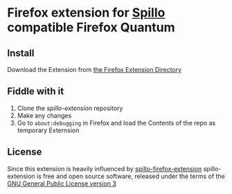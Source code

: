 Firefox extension for [Spillo](//bananafishsoftware.com/products/spillo/) compatible Firefox Quantum
=========

## Install
Download the Extension from [the Firefox Extension Directory]()

## Fiddle with it
1. Clone the _spillo-extension_ repository
2. Make any changes
3. Go to `about:debugging` in Firefox and load the Contents of the repo as temporary Externsion

## License
Since this extension is heavily influenced by [spillo-firefox-extension](https://github.com/albohlabs/spillo-firefox-extension)
spillo-extension is free and open source software, released under the terms of the [GNU General Public License version 3](http://www.gnu.org/licenses/gpl.html)
